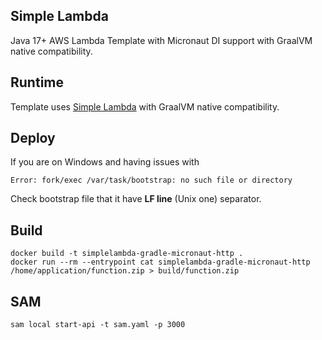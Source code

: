 ## Simple Lambda

Java 17+ AWS Lambda Template with Micronaut DI support with GraalVM native compatibility.

## Runtime

Template uses [Simple Lambda](https://github.com/GoodforGod/simple-awslambda) with GraalVM native compatibility.

## Deploy

If you are on Windows and having issues with 
```
Error: fork/exec /var/task/bootstrap: no such file or directory
```

Check bootstrap file that it have **LF line** (Unix one) separator.

## Build

```shell
docker build -t simplelambda-gradle-micronaut-http .
docker run --rm --entrypoint cat simplelambda-gradle-micronaut-http /home/application/function.zip > build/function.zip
```

## SAM

```shell
sam local start-api -t sam.yaml -p 3000
```